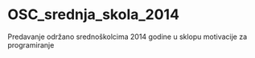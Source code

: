 # OSC_srednja_skola_2014
Predavanje održano srednoškolcima 2014 godine u sklopu motivacije za programiranje
